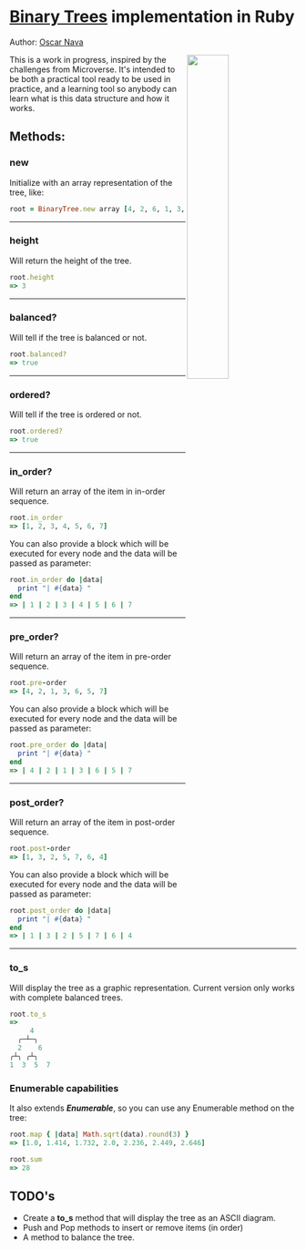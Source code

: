 # [Binary Trees](https://en.wikipedia.org/wiki/Binary_tree) implementation in Ruby

Author: [Oscar Nava](https://github.com/oscarnava)

<img src="https://upload.wikimedia.org/wikipedia/commons/f/f7/Binary_tree.svg" width="38.196601125%" align="right">

This is a work in progress, inspired by the challenges from Microverse. It's intended to be both a practical tool ready to be used in practice, and a learning tool so anybody can learn what is this data structure and how it works.

## Methods:
### new
Initialize with an array representation of the tree, like:
```ruby
root = BinaryTree.new array [4, 2, 6, 1, 3, 5, 7]
```
- - -
### height
Will return the height of the tree.
```ruby
root.height
=> 3
```
- - -
### balanced?
Will tell if the tree is balanced or not.
```ruby
root.balanced?
=> true
```
- - -
### ordered?
Will tell if the tree is ordered or not.
```ruby
root.ordered?
=> true
```
- - -
### in_order?
Will return an array of the item in in-order sequence.
```ruby
root.in_order
=> [1, 2, 3, 4, 5, 6, 7]
```
You can also provide a block which will be executed for every node and the data will be passed as parameter:
```ruby
root.in_order do |data|
  print "| #{data} "
end
=> | 1 | 2 | 3 | 4 | 5 | 6 | 7
```
- - -
### pre_order?
Will return an array of the item in pre-order sequence.
```ruby
root.pre-order
=> [4, 2, 1, 3, 6, 5, 7]
```
You can also provide a block which will be executed for every node and the data will be passed as parameter:
```ruby
root.pre_order do |data|
  print "| #{data} "
end
=> | 4 | 2 | 1 | 3 | 6 | 5 | 7
```
- - -
### post_order?
Will return an array of the item in post-order sequence.
```ruby
root.post-order
=> [1, 3, 2, 5, 7, 6, 4]
```
You can also provide a block which will be executed for every node and the data will be passed as parameter:
```ruby
root.post_order do |data|
  print "| #{data} "
end
=> | 1 | 3 | 2 | 5 | 7 | 6 | 4
```
- - -
### to_s
Will display the tree as a graphic representation. Current version only works with complete balanced trees.
```ruby
root.to_s
=>
     4
  ╭─┴─╮
  2    6
╭┴╮ ╭┴╮
1  3  5  7

```


### Enumerable capabilities
It also extends ___Enumerable___, so you can use any Enumerable method on the tree:
```ruby
root.map { |data| Math.sqrt(data).round(3) }
=> [1.0, 1.414, 1.732, 2.0, 2.236, 2.449, 2.646]

root.sum
=> 28
```


## TODO's
* Create a **to_s** method that will display the tree as an ASCII diagram.
* Push and Pop methods to insert or remove items (in order)
* A method to balance the tree.